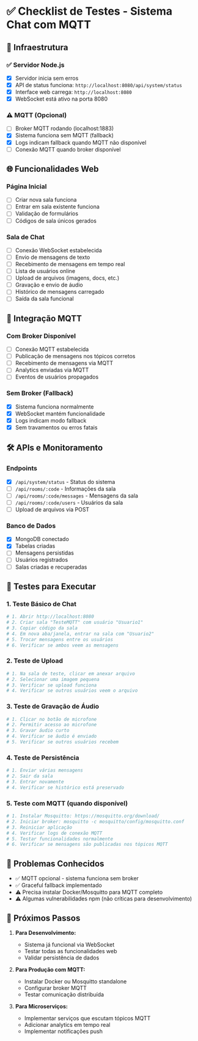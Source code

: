 # ✅ Checklist de Testes - Sistema Chat com MQTT

## 🔧 Infraestrutura

### ✅ Servidor Node.js

- [x] Servidor inicia sem erros
- [x] API de status funciona: `http://localhost:8080/api/system/status`
- [x] Interface web carrega: `http://localhost:8080`
- [x] WebSocket está ativo na porta 8080

### ⚠️ MQTT (Opcional)

- [ ] Broker MQTT rodando (localhost:1883)
- [x] Sistema funciona sem MQTT (fallback)
- [x] Logs indicam fallback quando MQTT não disponível
- [ ] Conexão MQTT quando broker disponível

## 🌐 Funcionalidades Web

### Página Inicial

- [ ] Criar nova sala funciona
- [ ] Entrar em sala existente funciona
- [ ] Validação de formulários
- [ ] Códigos de sala únicos gerados

### Sala de Chat

- [ ] Conexão WebSocket estabelecida
- [ ] Envio de mensagens de texto
- [ ] Recebimento de mensagens em tempo real
- [ ] Lista de usuários online
- [ ] Upload de arquivos (imagens, docs, etc.)
- [ ] Gravação e envio de áudio
- [ ] Histórico de mensagens carregado
- [ ] Saída da sala funcional

## 📡 Integração MQTT

### Com Broker Disponível

- [ ] Conexão MQTT estabelecida
- [ ] Publicação de mensagens nos tópicos corretos
- [ ] Recebimento de mensagens via MQTT
- [ ] Analytics enviadas via MQTT
- [ ] Eventos de usuários propagados

### Sem Broker (Fallback)

- [x] Sistema funciona normalmente
- [x] WebSocket mantém funcionalidade
- [x] Logs indicam modo fallback
- [x] Sem travamentos ou erros fatais

## 🛠️ APIs e Monitoramento

### Endpoints

- [x] `/api/system/status` - Status do sistema
- [ ] `/api/rooms/:code` - Informações da sala
- [ ] `/api/rooms/:code/messages` - Mensagens da sala
- [ ] `/api/rooms/:code/users` - Usuários da sala
- [ ] Upload de arquivos via POST

### Banco de Dados

- [x] MongoDB conectado
- [x] Tabelas criadas
- [ ] Mensagens persistidas
- [ ] Usuários registrados
- [ ] Salas criadas e recuperadas

## 🧪 Testes para Executar

### 1. Teste Básico de Chat

```bash
# 1. Abrir http://localhost:8080
# 2. Criar sala "TesteMQTT" com usuário "Usuario1"
# 3. Copiar código da sala
# 4. Em nova aba/janela, entrar na sala com "Usuario2"
# 5. Trocar mensagens entre os usuários
# 6. Verificar se ambos veem as mensagens
```

### 2. Teste de Upload

```bash
# 1. Na sala de teste, clicar em anexar arquivo
# 2. Selecionar uma imagem pequena
# 3. Verificar se upload funciona
# 4. Verificar se outros usuários veem o arquivo
```

### 3. Teste de Gravação de Áudio

```bash
# 1. Clicar no botão de microfone
# 2. Permitir acesso ao microfone
# 3. Gravar áudio curto
# 4. Verificar se áudio é enviado
# 5. Verificar se outros usuários recebem
```

### 4. Teste de Persistência

```bash
# 1. Enviar várias mensagens
# 2. Sair da sala
# 3. Entrar novamente
# 4. Verificar se histórico está preservado
```

### 5. Teste com MQTT (quando disponível)

```bash
# 1. Instalar Mosquitto: https://mosquitto.org/download/
# 2. Iniciar broker: mosquitto -c mosquitto/config/mosquitto.conf
# 3. Reiniciar aplicação
# 4. Verificar logs de conexão MQTT
# 5. Testar funcionalidades normalmente
# 6. Verificar se mensagens são publicadas nos tópicos MQTT
```

## 🐛 Problemas Conhecidos

- ✅ MQTT opcional - sistema funciona sem broker
- ✅ Graceful fallback implementado
- ⚠️ Precisa instalar Docker/Mosquitto para MQTT completo
- ⚠️ Algumas vulnerabilidades npm (não críticas para desenvolvimento)

## 📝 Próximos Passos

1. **Para Desenvolvimento:**

   - Sistema já funcional via WebSocket
   - Testar todas as funcionalidades web
   - Validar persistência de dados

2. **Para Produção com MQTT:**

   - Instalar Docker ou Mosquitto standalone
   - Configurar broker MQTT
   - Testar comunicação distribuída

3. **Para Microserviços:**
   - Implementar serviços que escutam tópicos MQTT
   - Adicionar analytics em tempo real
   - Implementar notificações push
